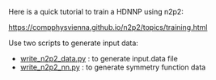 Here is a quick tutorial to train a HDNNP using n2p2:

https://compphysvienna.github.io/n2p2/topics/training.html

Use two scripts to generate input data:

- [write_n2p2_data.py](https://github.com/vsumaria/group_training/blob/main/HDNNP/n2p2/input_files/write_n2p2_data.py) : to generate input.data file
- [write_n2p2_nn.py](https://github.com/vsumaria/group_training/blob/main/HDNNP/n2p2/input_files/sym_func/write_n2p2_nn.py) : to generate symmetry function data
